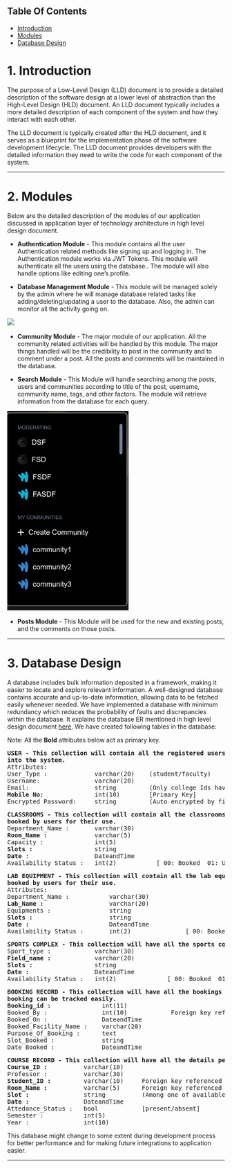 ## Table Of Contents
* [Introduction](#1-introduction)
* [Modules](#2-modules)
* [Database Design](#3-database-design)

# 1. Introduction

The purpose of a Low-Level Design (LLD) document is to provide a detailed description of the software design at a lower level of abstraction than the High-Level Design (HLD) document. An LLD document typically includes a more detailed description of each component of the system and how they interact with each other.

The LLD document is typically created after the HLD document, and it serves as a blueprint for the implementation phase of the software development lifecycle. The LLD document provides developers with the detailed information they need to write the code for each component of the system.

***

# 2. Modules
Below are the detailed description of the modules of our application discussed in application layer of technology architecture in high level design document.
- **Authentication Module** - This module contains all the user Authentication related methods like signing up and logging in. The Authentication module works via JWT Tokens. This module will authenticate all the users using the database.. The module will also handle options like editing one’s profile.


- **Database Management Module** - This module will be managed solely by the admin where he will manage database related tasks like adding/deleting/updating a user to the database. Also, the admin can monitor all the activity going on.

<img src="images/database.jpeg"></img>

- **Community Module** - The major module of our application. All the community related activities will be handled by this module. The major things handled will be the credibility to post in the community and to comment under a post. All the posts and comments will be maintained in the database.

- **Search Module** - This Module will handle searching among the posts, users and communities according to title of the post, username, community name, tags, and other factors. The module will retrieve information from the database for each query.

<img src="images/interface3.jpeg"></img>

- **Posts Module** - This Module will be used for the new and existing posts, and the comments on those posts.


***


# 3. Database Design
A database includes bulk information deposited in a framework, making it easier to locate and explore relevant information. A well-designed database contains accurate and up-to-date information, allowing data to be fetched easily whenever needed.
We have implemented a database with minimum redundancy which reduces the probability of faults and discrepancies within the database.
It explains the database ER mentioned in high level design document [here](https://github.com/CS305-software-Engineering/App-for-campus-facility-booking/wiki/High-Level-Design-Document#database-design).
We have created following tables in the database:

Note: All the **Bold** attributes below act as primary key.
<pre>
<b>USER - This collection will contain all the registered users and only these users will be able to login
into the system.</b>
Attributes:
User_Type :             varchar(20)    (student/faculty)
Username:               varchar(20)      
Email:                  string         (Only college Ids have access to app).
<b>Mobile No:</b>              int(10)        [Primary Key]
Encrypted Password:     string         (Auto encrypted by firebase auth).
</pre>



<pre>
<b>CLASSROOMS - This collection will contain all the classrooms that can be booked. These classrooms can be 
booked by users for their use.</b>
Department_Name :       varchar(30) 
<b>Room_Name :</b>             varchar(5)
Capacity :              int(5) 
<b>Slots :</b>                 string
<b>Date</b> :                  DateandTime
Availability_Status :   int(2)           [ 00: Booked  01: Unavailable   : 10: AcadSlots]
</pre>

<pre>
<b>LAB EQUIPMENT - This collection will contain all the lab equipment that can be booked. These lab equipment can be
booked by users for their use.</b>
Attributes:
Department_Name :           varchar(30)   
<b>Lab_Name :</b>                  varchar(20)      
Equipments :                string
<b>Slots :</b>                     string
<b>Date :</b>                      DateandTime
Availability_Status :       int(2)               [ 00: Booked  01: Unavailable   10: AcadSlots]
</pre>

<pre>
<b>SPORTS COMPLEX - This collection will have all the sports complexes that can be booked.</b>
Sport_type :            varchar(30)
<b>Field_name :</b>            varchar(20)
<b>Slots :</b>                 string
<b>Date :</b>                  DateandTime
Availability_Status :   int(2)              [ 00: Booked  01: Unavailable   10: AcadSlots]
</pre>

<pre>
<b>BOOKING RECORD - This collection will have all the bookings made till now through which a particular 
booking can be tracked easily.</b>
<b>Booking_id :</b>              int(11)    
Booked_By :               int(10)            Foreign key referenced to mobile in USER table.
Booked_On :               DateandTime
Booked_Facility_Name :    varchar(20)
Purpose_Of_Booking :      text
Slot_Booked :             string
Date_Booked :             DateandTime
</pre>

<pre>
<b>COURSE RECORD - This collection will have all the details pertaining to the courses being taken.</b>
<b>Course_ID :</b>          varchar(10)
Professor :          varchar(30)
<b>Student_ID :</b>         varchar(10)     Foreign key referenced to username in USER table.
<b>Room_Name :</b>          varchar(5)      Foreign key referenced to room_name in CLASSROOM table.
<b>Slot :</b>               string          (Among one of available slot selected from CLASSROOM table)
<b>Date :</b>               DateandTime
Attedance_Status :   bool            [present/absent]
Semester :           int(5)
Year :               int(10)
</pre>

This database might change to some extent during development process for better performance and for making future integrations to application easier.


***
